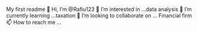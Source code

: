 My first readme
👋 Hi, I’m @Rafiu123
👀 I’m interested in ...data analysis
🌱 I’m currently learning ...taxation
💞️ I’m looking to collaborate on ... Financial firm
📫 How to reach me ... 
